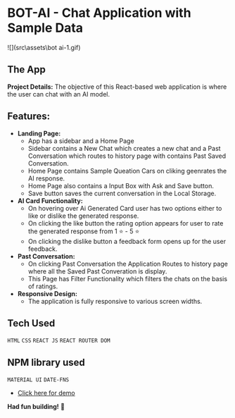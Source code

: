 

# BOT-AI - Chat Application with Sample Data
![](src\assets\bot ai-1.gif)

## The App

**Project Details:** The objective of this React-based web application is where the user can chat with an AI model.


## Features:
- **Landing Page:**
    - App has a sidebar and a Home Page 
    - Sidebar contains a New Chat which creates a new chat and a Past Conversation which routes to history page with contains Past Saved Conversation. 
    - Home Page contains Sample Queation Cars on cliking geenrates the AI response.
    - Home Page also contains a Input Box with Ask and Save button.
    - Save button saves the current conversation in the Local Storage.
- **AI Card Functionality:**
    - On hovering over Ai Generated Card user has two options either to like or dislike the generated response.
    - On clicking the like button the rating option appears for user to rate the generated response from 1 ⭐ - 5 ⭐
    - On clicking the dislike button a feedback form opens up for the user feedback.
- **Past Conversation:**
    - On clicking Past Conversation the Application Routes to history page where all the Saved Past Converation is display.
    - This Page has Filter Functionality which filters the chats on the basis of ratings.
- **Responsive Design:**
    - The application is fully responsive to various screen widths.


## Tech Used

`HTML`
`CSS`
`REACT JS`
`REACT ROUTER DOM`

## NPM library used 

`MATERIAL UI`
`DATE-FNS`


- <a href="https://kaifi-bot-ai.vercel.app/" target="_blank">Click here for demo</a>

**Had fun building!** 🚀
